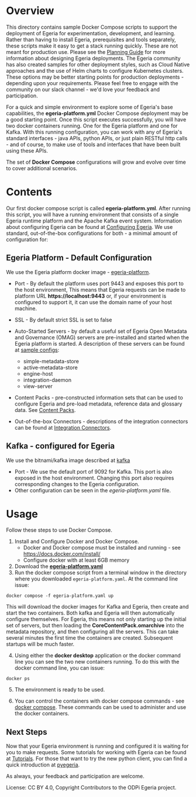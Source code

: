# Overview
This directory contains sample Docker Compose scripts to support the deployment of Egeria for experimentation,
development, and learning. Rather than having to install Egeria, prerequisites and tools separately, these scripts make 
it easy to get a stack running quickly. 
These are not meant for production use. Please see the [Planning Guide](https://egeria-project.org/guides/planning/)
for more information about designing Egeria deployments. The Egeria community has also created samples for other 
deployment styles, such as Cloud Native approaches and the use of Helm charts to configure Kubernetes clusters. These
options may be better starting points for production deployments - depending upon your requirements.
Please feel free to engage with the community on our slack channel - we'd love your feedback and participation.


For a quick and simple environment to explore some of Egeria's base capabilities, the **egeria-platform.yml**  Docker Compose
deployment may be a good starting point. Once this script executes successfully, you will have two docker containers running. One for the Egeria platform and one for Kafka. With this running configuration, you can work with any of Egeria's standard interfaces - java APIs, python APIs, or just plain RESTful http calls - and of course, to make use of tools and interfaces that have been built using these APIs.

The set of **Docker Compose** configurations will grow and evolve over time to cover additional scenarios. 

# Contents

Our first docker compose script is called **egeria-platform.yml**. After running this script, you will have a running environment 
that consists of a single Egeria runtime platform and the Apache Kafka event system. Information about configuring 
Egeria can be found at [Configuring Egeria](https://egeria-project.org/guides/admin/configuring-the-omag-server-platform/). 
We use standard, out-of-the-box configurations for both - a minimal amount of configuration for:

## Egeria Platform - Default Configuration
We use the Egeria platform docker image - [egeria-platform](https://hub.docker.com/r/odpi/egeria-platform).

* Port - By default the platform uses port 9443 and exposes this port to the host environment, This means that Egeria requests
can be made to platform URL **https://localhost:9443** or, if your environment is configured to support it, it can use 
the domain name of your host machine. 
* SSL - By default strict SSL is set to false 
* Auto-Started Servers - by default a useful set of Egeria Open Metadata and Governance (OMAG) servers are pre-installed
and started when the Egeria platform is started. A description of these servers can be found at [sample configs](https://github.com/odpi/egeria/tree/main/open-metadata-resources/open-metadata-deployment/sample-configs):

  * simple-metadata-store
  * active-metadata-store
  * engine-host
  * integration-daemon
  * view-server

* Content Packs - pre-constructed information sets that can be used to configure Egeria and pre-load metadata, reference data and glossary data. See [Content Packs](https://egeria-project.org/content-packs/).
* Out-of-the-box Connectors - descriptions of the integration connectors can be found at [Integration Connectors](https://egeria-project.org/connectors/).

## Kafka - configured for Egeria
We use the bitnami/kafka image described at [kafka](https://hub.docker.com/r/bitnami/kafka)
* Port - We use the default port of 9092 for Kafka. This port is also exposed in the host environment. Changing this port also requires corresponding changes to the Egeria configuration.
* Other configuration can be seen in the *egeria-platform.yaml* file. 

# Usage
Follow these steps to use Docker Compose.

1. Install and Configure Docker and Docker Compose. 
   * Docker and Docker compose must be installed and running - see https://docs.docker.com/install/
   * Configure docker with at least 6GB memory
2. Download the [**egeria-platform.yaml**](https://raw.githubusercontent.com/odpi/egeria/main/open-metadata-resources/open-metadata-deployment/docker-compose/egeria-platform-compose/egeria-platform.yaml)
3. Run the docker compose script from a terminal window in the directory where you downloaded `egeria-platform.yaml`. At the command line issue:

  `docker compose -f egeria-platform.yaml up`

This will download the docker images for Kafka and Egeria, then create and start the two containers. Both kafka and Egeria will then automatically configure themselves. For Egeria, this means not only starting up the initial set of servers, but then loading the **CoreContentPack.omarchive** into the metadata repository, and then configuring all the servers. This can take several minutes the first time the containers are created. Subsequent startups will be much faster.

4. Using either the **docker desktop** application or the docker command line you can see the two new containers running. To do this with the docker command line, you can issue:

`docker ps`

5. The environment is ready to be used. 

6. You can control the containers with docker compose commands - see [docker compose](https://docs.docker.com/reference/cli/docker/compose/). These commands can be used to administer and use the docker containers.

## Next Steps

Now that your Egeria environment is running and configured it is waiting for you to make requests. 
Some tutorials for working with Egeria can be found at [Tutorials](https://egeria-project.org/education/tutorials/). For those that want to try the new python client, you can find a quick introduction at [pyegeria](https://getting-started-with-egeria.pdr-associates.com/recipe-6-charming-python.html). 

As always, your feedback and participation are welcome. 


License: CC BY 4.0, Copyright Contributors to the ODPi Egeria project.
